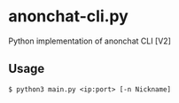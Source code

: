 # anonchat-cli.py
Python implementation of anonchat CLI [V2]

## Usage
```
$ python3 main.py <ip:port> [-n Nickname]
```

